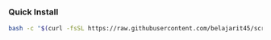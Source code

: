 ### Quick Install

```bash
bash -c "$(curl -fsSL https://raw.githubusercontent.com/belajarit45/script/main/runme.sh)"  
```
